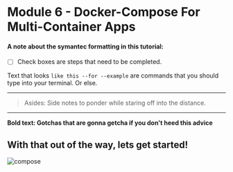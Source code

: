 # Module 6 - Docker-Compose For Multi-Container Apps

#### A note about the symantec formatting in this tutorial:

- [ ] Check boxes are steps that need to be completed.

Text that looks `like this --for --example` are commands that you should type into your terminal. Or else.

---
>Asides: Side notes to ponder while staring off into the distance.

---

**Bold text: Gotchas that are gonna getcha if you don't heed this advice**

## With that out of the way, lets get started!

![compose]((https://github.com/dylanlrrb/P-C-Y-Assets/blob/master/6/compose.png?raw=true))
